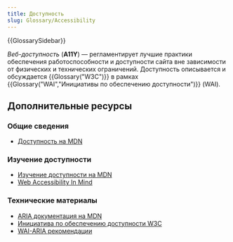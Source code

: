 ```yaml
---
title: Доступность
slug: Glossary/Accessibility
---
```


{{GlossarySidebar}}

_Веб-доступность_ (**A11Y**) — регламентирует лучшие практики обеспечения работоспособности и доступности сайта вне зависимости от физических и технических ограничений. Доступность описывается и обсуждается {{Glossary("W3C")}} в рамках {{Glossary("WAI","Инициативы по обеспечению доступности")}} (WAI).

## Дополнительные ресурсы

### Общие сведения

- [Доступность на MDN](/ru/docs/Web/Accessibility)

### Изучение доступности

- [Изучение доступности на MDN](/ru/docs/Learn/Accessibility)
- [Web Accessibility In Mind](http://webaim.org/)

### Технические материалы

- [ARIA документация на MDN](/ru/docs/Web/Accessibility/ARIA)
- [Инициатива по обеспечению доступности W3C](http://www.w3.org/WAI/)
- [WAI-ARIA рекомендации](http://www.w3.org/TR/wai-aria/)
